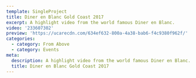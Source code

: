 ```yaml
---
template: SingleProject
title: Diner en Blanc Gold Coast 2017
excerpt: A highlight video from the world famous Diner en Blanc.
video: '233607302'
preview: 'https://ucarecdn.com/634ef632-800a-4a38-bab6-f4c9380f962f/'
categories:
  - category: From Above
  - category: Events
meta:
  description: A highlight video from the world famous Diner en Blanc.
  title: Diner en Blanc Gold Coast 2017
---
```

